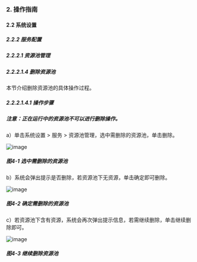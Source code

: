 ### 2. 操作指南

#### 2.2 系统设置

##### 2.2.2 服务配置

##### 2.2.2.1 资源池管理

##### 2.2.2.1.4 删除资源池

本节介绍删除资源池的具体操作过程。

##### 2.2.2.1.4.1 操作步骤

##### 注意：正在运行中的资源池不可以进行删除操作。

a）单击系统设置 > 服务 > 资源池管理，选中需删除的资源池，单击删除。

![image](https://user-images.githubusercontent.com/79617492/185061318-dfe82836-0588-47aa-8b69-302419e742ad.png)

##### 图4-1 选中需删除的资源池

b）系统会弹出提示是否删除，若资源池下无资源，单击确定即可删除。

![image](https://user-images.githubusercontent.com/79617492/185061332-18d6f2fb-f197-492b-9f98-079c63b924c2.png)

##### 图4-2 确定需删除的资源池

c）若资源池下含有资源，系统会再次弹出提示信息，若需继续删除，单击继续删除即可。

![image](https://user-images.githubusercontent.com/79617492/185061353-c9f2b5d6-01cd-4c6a-889d-7b6d188276bd.png)

##### 图4-3 继续删除资源池
